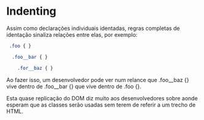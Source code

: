 # Indenting

Assim como declarações individuais identadas, regras completas de identação sinaliza relações entre elas, por exemplo:

```css
 .foo { }

  .foo__bar { }

    .for__baz { }
```

Ao fazer isso, um desenvolvedor pode ver num relance que \.foo\__baz {} vive dentro de \.foo\__bar {} que vive dentro de \.foo {}.

Esta quase replicação do DOM diz muito aos desenvolvedores sobre aonde esperam que as classes serão usadas sem terem de referir a um trecho de HTML.
